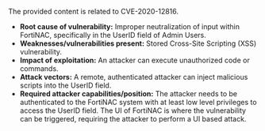The provided content is related to CVE-2020-12816.

- **Root cause of vulnerability:** Improper neutralization of input within FortiNAC, specifically in the UserID field of Admin Users.
- **Weaknesses/vulnerabilities present:** Stored Cross-Site Scripting (XSS) vulnerability.
- **Impact of exploitation:** An attacker can execute unauthorized code or commands.
- **Attack vectors:** A remote, authenticated attacker can inject malicious scripts into the UserID field.
- **Required attacker capabilities/position:** The attacker needs to be authenticated to the FortiNAC system with at least low level privileges to access the UserID field. The UI of FortiNAC is where the vulnerability can be triggered, requiring the attacker to perform a UI based attack.